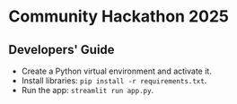 # Community Hackathon 2025

## Developers' Guide
- Create a Python virtual environment and activate it.
- Install libraries: `pip install -r requirements.txt`.
- Run the app: `streamlit run app.py`.